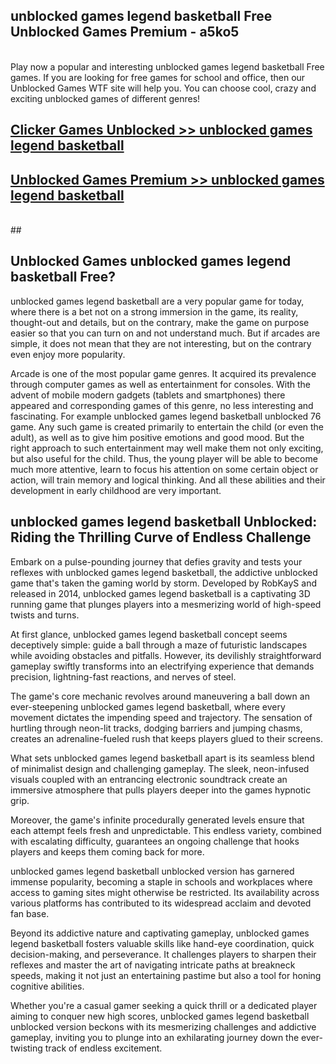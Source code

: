 ## unblocked games legend basketball Free Unblocked Games Premium - a5ko5 <br>
<br>
Play now a popular and interesting unblocked games legend basketball Free games. If you are looking for free games for school and office, then our Unblocked Games WTF site will help you. You can choose cool, crazy and exciting unblocked games of different genres!


##  [Clicker Games Unblocked >> unblocked games legend basketball](http://freeplayer.one?title=unblocked_games_legend_basketball&ref=05)

##  [Unblocked Games Premium >> unblocked games legend basketball](http://freeplayer.one?title=unblocked_games_legend_basketball&ref=05)
  <br>
  ##



## Unblocked Games unblocked games legend basketball Free?

unblocked games legend basketball are a very popular game for today, where there is a bet not on a strong immersion in the game, its reality, thought-out and details, but on the contrary, make the game on purpose easier so that you can turn on and not understand much. But if arcades are simple, it does not mean that they are not interesting, but on the contrary even enjoy more popularity.

Arcade is one of the most popular game genres. It acquired its prevalence through computer games as well as entertainment for consoles. With the advent of mobile modern gadgets (tablets and smartphones) there appeared and corresponding games of this genre, no less interesting and fascinating. For example unblocked games legend basketball unblocked 76 game. Any such game is created primarily to entertain the child (or even the adult), as well as to give him positive emotions and good mood. But the right approach to such entertainment may well make them not only exciting, but also useful for the child. Thus, the young player will be able to become much more attentive, learn to focus his attention on some certain object or action, will train memory and logical thinking. And all these abilities and their development in early childhood are very important.

##  unblocked games legend basketball Unblocked: Riding the Thrilling Curve of Endless Challenge

Embark on a pulse-pounding journey that defies gravity and tests your reflexes with unblocked games legend basketball, the addictive unblocked game that's taken the gaming world by storm. Developed by RobKayS and released in 2014, unblocked games legend basketball is a captivating 3D running game that plunges players into a mesmerizing world of high-speed twists and turns.

At first glance, unblocked games legend basketball concept seems deceptively simple: guide a ball through a maze of futuristic landscapes while avoiding obstacles and pitfalls. However, its devilishly straightforward gameplay swiftly transforms into an electrifying experience that demands precision, lightning-fast reactions, and nerves of steel.

The game's core mechanic revolves around maneuvering a ball down an ever-steepening unblocked games legend basketball, where every movement dictates the impending speed and trajectory. The sensation of hurtling through neon-lit tracks, dodging barriers and jumping chasms, creates an adrenaline-fueled rush that keeps players glued to their screens.

What sets unblocked games legend basketball apart is its seamless blend of minimalist design and challenging gameplay. The sleek, neon-infused visuals coupled with an entrancing electronic soundtrack create an immersive atmosphere that pulls players deeper into the games hypnotic grip.

Moreover, the game's infinite procedurally generated levels ensure that each attempt feels fresh and unpredictable. This endless variety, combined with escalating difficulty, guarantees an ongoing challenge that hooks players and keeps them coming back for more.

unblocked games legend basketball unblocked version has garnered immense popularity, becoming a staple in schools and workplaces where access to gaming sites might otherwise be restricted. Its availability across various platforms has contributed to its widespread acclaim and devoted fan base.

Beyond its addictive nature and captivating gameplay, unblocked games legend basketball fosters valuable skills like hand-eye coordination, quick decision-making, and perseverance. It challenges players to sharpen their reflexes and master the art of navigating intricate paths at breakneck speeds, making it not just an entertaining pastime but also a tool for honing cognitive abilities.

Whether you're a casual gamer seeking a quick thrill or a dedicated player aiming to conquer new high scores, unblocked games legend basketball unblocked version beckons with its mesmerizing challenges and addictive gameplay, inviting you to plunge into an exhilarating journey down the ever-twisting track of endless excitement.